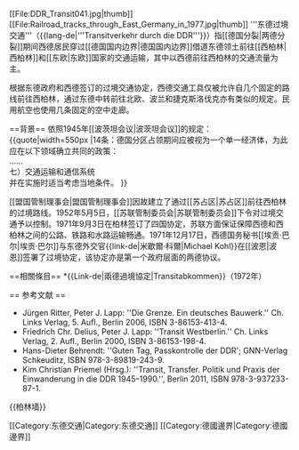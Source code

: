[[File:DDR_Transit041.jpg|thumb]]
[[File:Railroad_tracks_through_East_Germany_in_1977.jpg|thumb]]
'''东德过境交通'''（{{lang-de|'''Transitverkehr durch die DDR'''}}）指[[德国分裂|两德分裂]]期间西德居民穿过[[德国国内边界|德国国内边界]]借道东德领土前往[[西柏林|西柏林]]和[[东欧|东欧]]国家的交通运输，其中以西德前往西柏林的交通流量为主。

根据东德政府和西德签订的过境交通协定，西德交通工具仅被允许自几个固定的路线前往西柏林，通过东德中转前往北欧、波兰和捷克斯洛伐克亦有类似的规定。民用航空也使用几条固定的空中走廊。

==背景==
依照1945年[[波茨坦会议|波茨坦会议]]的规定：
{{quote|width=550px
|14条：德国分区占领期间应被视为一个单一经济体，为此应在以下领域确立共同的政策：<br>
……<br>
七）交通运输和通信系统<br>
并在实施时适当考虑当地条件。
}}

[[盟国管制理事会|盟国管制理事会]]因故建立了通过[[苏占区|苏占区]]前往西柏林的过境路线。1952年5月5日，[[苏联管制委员会|苏联管制委员会]]下令对过境交通予以控制。1971年9月3日在柏林签订了四国协定，苏联方面保证保障西德和西柏林之间的公路、铁路和水路运输畅通。1971年12月17日，西德国务秘书[[埃贡·巴尔|埃贡·巴尔]]与东德外交官{{link-de|米歇爾·科爾|Michael Kohl}}在[[波恩|波恩]]签署了过境协定，该协定亦是第一个政府层面的两德协议。

==相關條目==
*{{Link-de|兩德過境協定|Transitabkommen}}（1972年）

== 参考文献 ==
* Jürgen Ritter, Peter J. Lapp: ''Die Grenze. Ein deutsches Bauwerk.'' Ch. Links Verlag, 5. Aufl., Berlin 2006, ISBN 3-86153-413-4.
* Friedrich Chr. Delius, Peter J. Lapp: ''Transit Westberlin.'' Ch. Links Verlag, 2. Aufl., Berlin 2000, ISBN 3-86153-198-4.
* Hans-Dieter Behrendt: ''Guten Tag, Passkontrolle der DDR'; GNN-Verlag Schkeuditz, ISBN 978-3-89819-243-9.
* Kim Christian Priemel (Hrsg.): ''Transit, Transfer. Politik und Praxis der Einwanderung in die DDR 1945–1990.'', Berlin 2011, ISBN 978-3-937233-87-1.

{{柏林墙}}

[[Category:东德交通|Category:东德交通]]
[[Category:德國邊界|Category:德國邊界]]